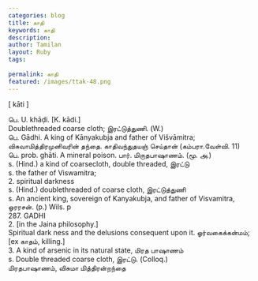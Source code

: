 ```yaml
---
categories: blog
title: காதி
keywords: காதி
description: 
author: Tamilan
layout: Ruby
tags: 
 
permalink: காதி
featured: /images/ttak-48.png
---
```

  
[ kāti ]  
  
பெ. U. khāḍi. [K. kādi.]  
Doublethreaded coarse cloth; இரட்டுத்துணி. (W.)  
பெ. Gādhi. A king of Kānyakubja and father of Višvāmitra; விசுவாமித்திரமுனிவரின் தந்தை. காதிவந்துதயஞ் செய்தான் (கம்பரா.வேள்வி. 11)  
பெ. prob. ghāti. A mineral poison. பார். மிருதபாஷாணம். (மூ. அ.)  
s. (Hind.) a kind of coarsecloth, double threaded, இரட்டு  
s. the father of Viswamitra;  
2. spiritual darkness  
s. (Hind.) doublethreaded of coarse cloth, இரட்டுத்துணி  
s. An ancient king, sovereign of Kanyakubja, and father of Visvamitra, ஓரரசன். (p.) Wils. p  
287. GADHI  
2. [in the Jaina philosophy.]  
Spiritual dark ness and the delusions consequent upon it. ஓர்வகைக்கன்மம்; [ex காதம், killing.]  
3. A kind of arsenic in its natural state, மிரத பாஷாணம்  
s. Double threaded coarse cloth, இரட்டு. (Colloq.)  
மிரதபாஷாணம், விசுமா மித்திரன்றந்தை